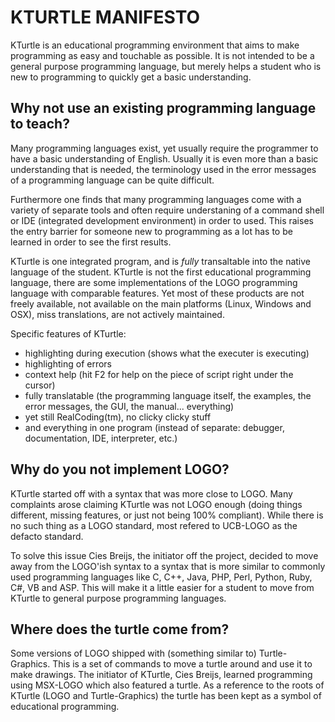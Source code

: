 # KTURTLE MANIFESTO

KTurtle is an educational programming environment that aims to make programming as easy and touchable as possible. It is not intended to be a general purpose programming language, but merely helps a student who is new to programming to quickly get a basic understanding.

## Why not use an existing programming language to teach?

Many programming languages exist, yet usually require the programmer to have a basic understanding of English. Usually it is even more than a basic understanding that is needed, the terminology used in the error messages of a programming language can be quite difficult.

Furthermore one finds that many programming languages come with a variety of separate tools and often require understaning of a command shell or IDE (integrated development environment) in order to used. This raises the entry barrier for someone new to programming as a lot has to be learned in order to see the first results.

KTurtle is one integrated program, and is _fully_ transaltable into the native language of the student. KTurtle is not the first educational programming language, there are some implementations of the LOGO programming language with comparable features. Yet most of these products are not freely available, not available on the main platforms (Linux, Windows and OSX), miss translations, are not actively maintained.

Specific features of KTurtle:
 * highlighting during execution (shows what the executer is executing)
 * highlighting of errors
 * context help (hit F2 for help on the piece of script right under the cursor)
 * fully translatable (the programming language itself, the examples, the error messages, the GUI, the manual... everything)
 * yet still RealCoding(tm), no clicky clicky stuff
 * and everything in one program (instead of separate: debugger, documentation, IDE, interpreter, etc.)

## Why do you not implement LOGO?

KTurtle started off with a syntax that was more close to LOGO. Many complaints arose claiming KTurtle was not LOGO enough (doing things different, missing features, or just not being 100% compliant). While there is no such thing as a LOGO standard, most refered to UCB-LOGO as the defacto standard.

To solve this issue Cies Breijs, the initiator off the project, decided to move away from the LOGO'ish syntax to a syntax that is more similar to commonly used programming languages like C, C++, Java, PHP, Perl, Python, Ruby, C#, VB and ASP. This will make it a little easier for a student to move from KTurtle to general purpose programming languages.

## Where does the turtle come from?

Some versions of LOGO shipped with (something similar to) Turtle-Graphics. This is a set of commands to move a turtle around and use it to make drawings. The initiator of KTurtle, Cies Breijs, learned programming using MSX-LOGO which also featured a turtle. As a reference to the roots of KTurtle (LOGO and Turtle-Graphics) the turtle has been kept as a symbol of educational programming.









